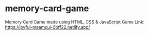 # memory-card-game
Memory Card Game made using HTML, CSS &amp; JavaScript
Game Link: https://joyful-maamoul-0bff22.netlify.app/
